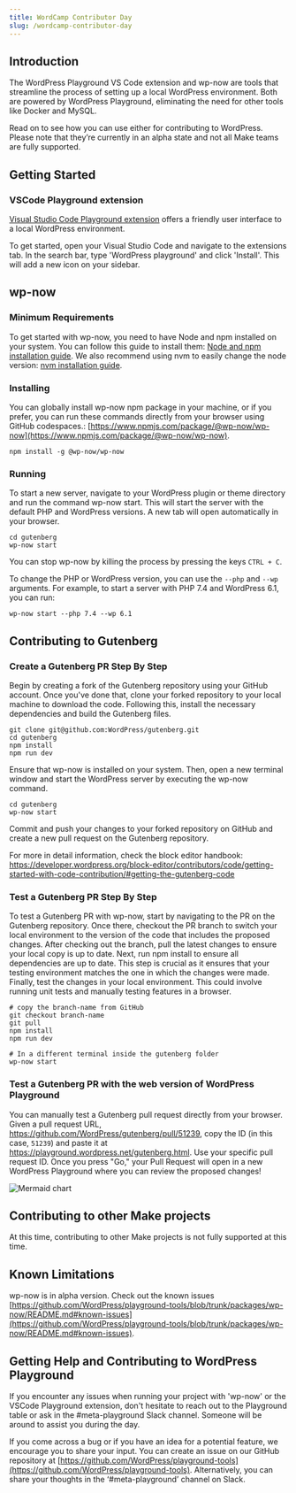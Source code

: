 ```yaml
---
title: WordCamp Contributor Day
slug: /wordcamp-contributor-day
---
```


## Introduction

The WordPress Playground VS Code extension and wp-now are tools that streamline the process of setting up a local WordPress environment. Both are powered by WordPress Playground, eliminating the need for other tools like Docker and MySQL.

Read on to see how you can use either for contributing to WordPress. Please note that they’re currently in an alpha state and not all Make teams are fully supported.

## Getting Started

### VSCode Playground extension

[Visual Studio Code Playground extension](https://marketplace.visualstudio.com/items?itemName=WordPressPlayground.wordpress-playground) offers a friendly user interface to a local WordPress environment.

To get started, open your Visual Studio Code and navigate to the extensions tab. In the search bar, type 'WordPress playground' and click 'Install'. This will add a new icon on your sidebar.

## wp-now

### Minimum Requirements

To get started with wp-now, you need to have Node and npm installed on your system. You can follow this guide to install them: [Node and npm installation guide](https://nodejs.org/en/download/package-manager). We also recommend using nvm to easily change the node version: [nvm installation guide](https://github.com/nvm-sh/nvm#installing-and-updating).

### Installing

You can globally install wp-now npm package in your machine, or if you prefer, you can run these commands directly from your browser using GitHub codespaces.: [https://www.npmjs.com/package/@wp-now/wp-now](https://www.npmjs.com/package/@wp-now/wp-now).

```
npm install -g @wp-now/wp-now
```

### Running

To start a new server, navigate to your WordPress plugin or theme directory and run the command wp-now start. This will start the server with the default PHP and WordPress versions. A new tab will open automatically in your browser.

```
cd gutenberg
wp-now start
```

You can stop wp-now by killing the process by pressing the keys `CTRL + C`.

To change the PHP or WordPress version, you can use the `--php` and `--wp` arguments. For example, to start a server with PHP 7.4 and WordPress 6.1, you can run:

```
wp-now start --php 7.4 --wp 6.1
```

## Contributing to Gutenberg

### Create a Gutenberg PR Step By Step

Begin by creating a fork of the Gutenberg repository using your GitHub account. Once you've done that, clone your forked repository to your local machine to download the code. Following this, install the necessary dependencies and build the Gutenberg files.

```
git clone git@github.com:WordPress/gutenberg.git
cd gutenberg
npm install
npm run dev
```

Ensure that wp-now is installed on your system. Then, open a new terminal window and start the WordPress server by executing the wp-now command.

```
cd gutenberg
wp-now start
```

Commit and push your changes to your forked repository on GitHub and create a new pull request on the Gutenberg repository.

For more in detail information, check the block editor handbook: https://developer.wordpress.org/block-editor/contributors/code/getting-started-with-code-contribution/#getting-the-gutenberg-code

### Test a Gutenberg PR Step By Step

To test a Gutenberg PR with wp-now, start by navigating to the PR on the Gutenberg repository. Once there, checkout the PR branch to switch your local environment to the version of the code that includes the proposed changes. After checking out the branch, pull the latest changes to ensure your local copy is up to date. Next, run npm install to ensure all dependencies are up to date. This step is crucial as it ensures that your testing environment matches the one in which the changes were made. Finally, test the changes in your local environment. This could involve running unit tests and manually testing features in a browser.

```
# copy the branch-name from GitHub
git checkout branch-name
git pull
npm install
npm run dev

# In a different terminal inside the gutenberg folder
wp-now start
```

### Test a Gutenberg PR with the web version of WordPress Playground

You can manually test a Gutenberg pull request directly from your browser. Given a pull request URL, https://github.com/WordPress/gutenberg/pull/51239, copy the ID (in this case, `51239`) and paste it at https://playground.wordpress.net/gutenberg.html. Use your specific pull request ID. Once you press "Go," your Pull Request will open in a new WordPress Playground where you can review the proposed changes!

![Mermaid chart](https://github.com/WordPress/wordpress-playground/assets/779993/d4bc5a27-1401-4f35-bc68-2fad0ef699d5)

## Contributing to other Make projects

At this time, contributing to other Make projects is not fully supported at this time.

## Known Limitations

wp-now is in alpha version. Check out the known issues [https://github.com/WordPress/playground-tools/blob/trunk/packages/wp-now/README.md#known-issues](https://github.com/WordPress/playground-tools/blob/trunk/packages/wp-now/README.md#known-issues).

## Getting Help and Contributing to WordPress Playground

If you encounter any issues when running your project with 'wp-now' or the VSCode Playground extension, don't hesitate to reach out to the Playground table or ask in the #meta-playground Slack channel. Someone will be around to assist you during the day.

If you come across a bug or if you have an idea for a potential feature, we encourage you to share your input. You can create an issue on our GitHub repository at [https://github.com/WordPress/playground-tools](https://github.com/WordPress/playground-tools). Alternatively, you can share your thoughts in the ‘#meta-playground’ channel on Slack.
